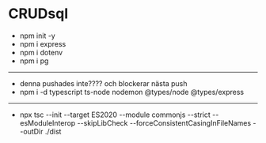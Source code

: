 # CRUDsql

- npm init -y
- npm i express
- npm i dotenv
- npm i pg

---

- denna pushades inte???? och blockerar nästa push
- npm i -d typescript ts-node nodemon @types/node @types/express

---

- npx tsc --init --target ES2020 --module commonjs --strict --esModuleInterop --skipLibCheck --forceConsistentCasingInFileNames --outDir ./dist

